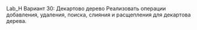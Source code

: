 Lab_H Вариант 30: Декартово дерево
Реализовать операции добавления, удаления, поиска, слияния и расщепления для декартова дерева.